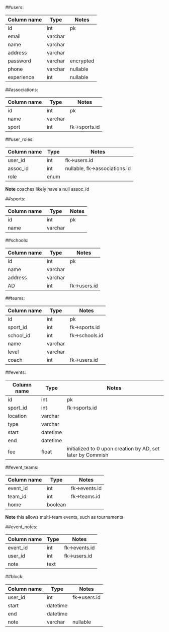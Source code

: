 ##users:

| Column name | Type | Notes |
| ----------- | ---- | ----- |
| id | int | pk |
| email | varchar |  |
| name | varchar |  |
| address | varchar |  |
| password | varchar | encrypted |
| phone | varchar | nullable |
| experience | int | nullable |

##associations:

| Column name | Type | Notes |
| ----------- | ---- | ----- |
| id | int | pk |
| name | varchar |  |
| sport | int | fk->sports.id |

##user_roles:

| Column name | Type | Notes |
| ----------- | ---- | ----- |
| user_id | int | fk->users.id |
| assoc_id | int | nullable, fk->associations.id |
| role | enum |  |

**Note** coaches likely have a null assoc_id

##sports:

| Column name | Type | Notes |
| ----------- | ---- | ----- |
| id | int | pk |
| name | varchar |  |

##schools:

| Column name | Type | Notes |
| ----------- | ---- | ----- |
| id | int | pk |
| name | varchar |  |
| address | varchar |  |
| AD | int | fk->users.id |

##teams:

| Column name | Type | Notes |
| ----------- | ---- | ----- |
| id | int | pk |
| sport_id | int | fk->sports.id |
| school_id | int | fk->schools.id |
| name | varchar |  |
| level | varchar |  |
| coach | int | fk->users.id |

##events:

| Column name | Type | Notes |
| ----------- | ---- | ----- |
| id | int | pk |
| sport_id | int | fk->sports.id |
| location | varchar |  |
| type | varchar |  |
| start | datetime |  |
| end | datetime |  |
| fee | float | initialized to 0 upon creation by AD, set later by Commish |

##event_teams:

| Column name | Type | Notes |
| ----------- | ---- | ----- |
| event_id | int | fk->events.id |
| team_id | int | fk->teams.id |
| home | boolean |  |

**Note** this allows multi-team events, such as tournaments

##event_notes:

| Column name | Type | Notes |
| ----------- | ---- | ----- |
| event_id | int | fk->events.id |
| user_id | int | fk->users.id |
| note | text |  |

##block:

| Column name | Type | Notes |
| ----------- | ---- | ----- |
| user_id | int | fk->users.id |
| start | datetime |  |
| end | datetime |  |
| note | varchar | nullable |